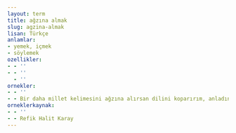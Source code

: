 ```yaml
---
layout: term
title: ağzına almak
slug: agzina-almak
lisan: Türkçe
anlamlar:
- yemek, içmek
- söylemek
ozellikler:
- - ''
- - ''
  - ''
ornekler:
- - ''
- - Bir daha millet kelimesini ağzına alırsan dilini koparırım, anladın mı?
orneklerkaynak:
- - ''
- - Refik Halit Karay
---
```

